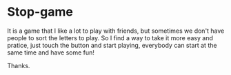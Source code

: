 # Stop-game

It is a game that I like a lot to play with friends, but sometimes we don't have people to sort the letters to play.
So I find a way to take it more easy and pratice, just touch the button and start playing, everybody can start at the same time and have some fun!

Thanks.
